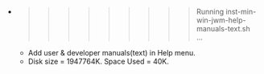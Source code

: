 * >>>>>>>>> Running inst-min-win-jwm-help-manuals-text.sh ...
  * Add user & developer manuals(text) in Help menu.
  * Disk size = 1947764K. Space Used = 40K.
